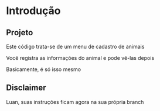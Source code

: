 # Introdução

## Projeto

Este código trata-se de um menu de cadastro de animais

Você registra as informações do animal e pode vê-las depois

Basicamente, é só isso mesmo

## Disclaimer

Luan, suas instruções ficam agora na sua própria branch
